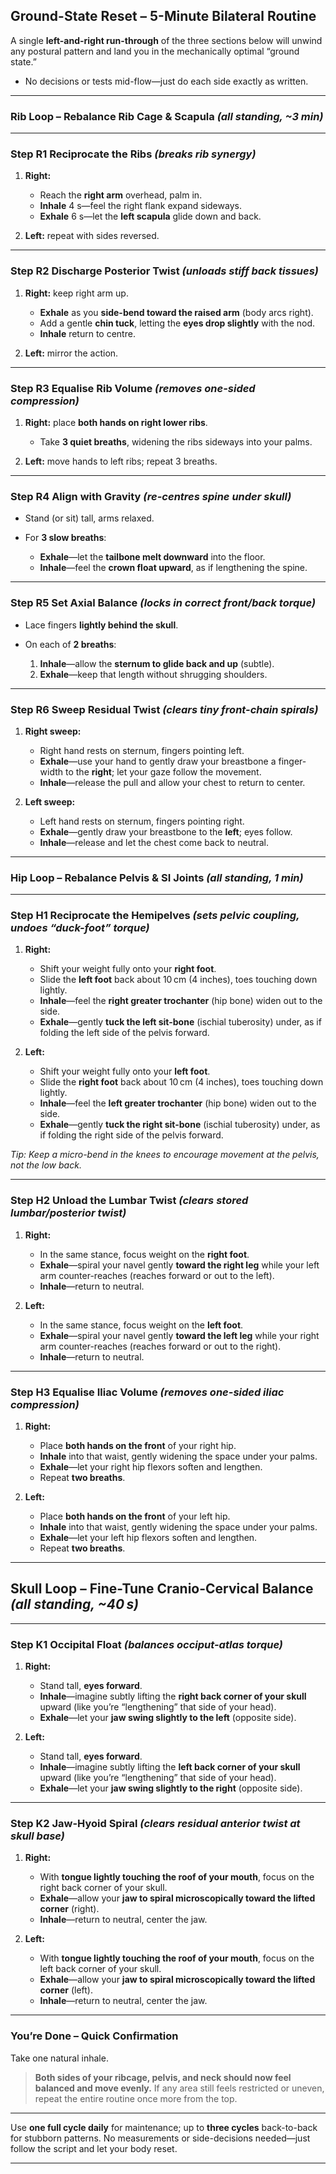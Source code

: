 ## **Ground-State Reset – 5-Minute Bilateral Routine**

A single **left-and-right run-through** of the three sections below will unwind any postural pattern and land you in the mechanically optimal “ground state.”

 * No decisions or tests mid-flow—just do each side exactly as written.

---

### **Rib Loop – Rebalance Rib Cage & Scapula** *(all standing, \~3 min)*

---

### **Step R1 Reciprocate the Ribs** *(breaks rib synergy)*

1. **Right:**

   * Reach the **right arm** overhead, palm in.
   * **Inhale** 4 s—feel the right flank expand sideways.
   * **Exhale** 6 s—let the **left scapula** glide down and back.
2. **Left:** repeat with sides reversed.

---

### **Step R2 Discharge Posterior Twist** *(unloads stiff back tissues)*

1. **Right:** keep right arm up.

   * **Exhale** as you **side-bend toward the raised arm** (body arcs right).
   * Add a gentle **chin tuck**, letting the **eyes drop slightly** with the nod.
   * **Inhale** return to centre.
2. **Left:** mirror the action.

---

### **Step R3 Equalise Rib Volume** *(removes one-sided compression)*

1. **Right:** place **both hands on right lower ribs**.

   * Take **3 quiet breaths**, widening the ribs sideways into your palms.
2. **Left:** move hands to left ribs; repeat 3 breaths.

---

### **Step R4 Align with Gravity** *(re-centres spine under skull)*

* Stand (or sit) tall, arms relaxed.
* For **3 slow breaths**:

  * **Exhale**—let the **tailbone melt downward** into the floor.
  * **Inhale**—feel the **crown float upward**, as if lengthening the spine.

---

### **Step R5 Set Axial Balance** *(locks in correct front/back torque)*

* Lace fingers **lightly behind the skull**.
* On each of **2 breaths**:

  1. **Inhale**—allow the **sternum to glide back and up** (subtle).
  2. **Exhale**—keep that length without shrugging shoulders.

---

### **Step R6 Sweep Residual Twist** *(clears tiny front-chain spirals)*

1. **Right sweep:**

   * Right hand rests on sternum, fingers pointing left.
   * **Exhale**—use your hand to gently draw your breastbone a finger-width to the **right**; let your gaze follow the movement.
   * **Inhale**—release the pull and allow your chest to return to center.

2. **Left sweep:**

   * Left hand rests on sternum, fingers pointing right.
   * **Exhale**—gently draw your breastbone to the **left**; eyes follow.
   * **Inhale**—release and let the chest come back to neutral.

---

### **Hip Loop – Rebalance Pelvis & SI Joints** *(all standing, 1 min)*

---

### **Step H1 Reciprocate the Hemipelves** *(sets pelvic coupling, undoes “duck-foot” torque)*

1. **Right:**

   * Shift your weight fully onto your **right foot**.
   * Slide the **left foot** back about 10 cm (4 inches), toes touching down lightly.
   * **Inhale**—feel the **right greater trochanter** (hip bone) widen out to the side.
   * **Exhale**—gently **tuck the left sit-bone** (ischial tuberosity) under, as if folding the left side of the pelvis forward.
2. **Left:**

   * Shift your weight fully onto your **left foot**.
   * Slide the **right foot** back about 10 cm (4 inches), toes touching down lightly.
   * **Inhale**—feel the **left greater trochanter** (hip bone) widen out to the side.
   * **Exhale**—gently **tuck the right sit-bone** (ischial tuberosity) under, as if folding the right side of the pelvis forward.

*Tip: Keep a micro-bend in the knees to encourage movement at the pelvis, not the low back.*

---

### **Step H2 Unload the Lumbar Twist** *(clears stored lumbar/posterior twist)*

1. **Right:**

   * In the same stance, focus weight on the **right foot**.
   * **Exhale**—spiral your navel gently **toward the right leg** while your left arm counter-reaches (reaches forward or out to the left).
   * **Inhale**—return to neutral.
2. **Left:** 

   * In the same stance, focus weight on the **left foot**.
   * **Exhale**—spiral your navel gently **toward the left leg** while your right arm counter-reaches (reaches forward or out to the right).
   * **Inhale**—return to neutral.

---

### **Step H3 Equalise Iliac Volume** *(removes one-sided iliac compression)*

1. **Right:**

   * Place **both hands on the front** of your right hip.
   * **Inhale** into that waist, gently widening the space under your palms.
   * **Exhale**—let your right hip flexors soften and lengthen.
   * Repeat **two breaths**.
2. **Left:** 

   * Place **both hands on the front** of your left hip.
   * **Inhale** into that waist, gently widening the space under your palms.
   * **Exhale**—let your left hip flexors soften and lengthen.
   * Repeat **two breaths**.

---

## **Skull Loop – Fine-Tune Cranio-Cervical Balance** *(all standing, \~40 s)*

---

### **Step K1 Occipital Float** *(balances occiput-atlas torque)*

1. **Right:**

   * Stand tall, **eyes forward**.
   * **Inhale**—imagine subtly lifting the **right back corner of your skull** upward (like you’re “lengthening” that side of your head).
   * **Exhale**—let your **jaw swing slightly to the left** (opposite side).
2. **Left:** 

   * Stand tall, **eyes forward**.
   * **Inhale**—imagine subtly lifting the **left back corner of your skull** upward (like you’re “lengthening” that side of your head).
   * **Exhale**—let your **jaw swing slightly to the right** (opposite side).
---

### **Step K2 Jaw-Hyoid Spiral** *(clears residual anterior twist at skull base)*

1. **Right:**

   * With **tongue lightly touching the roof of your mouth**, focus on the right back corner of your skull.
   * **Exhale**—allow your **jaw to spiral microscopically toward the lifted corner** (right).
   * **Inhale**—return to neutral, center the jaw.
2. **Left:** 

   * With **tongue lightly touching the roof of your mouth**, focus on the left back corner of your skull.
   * **Exhale**—allow your **jaw to spiral microscopically toward the lifted corner** (left).
   * **Inhale**—return to neutral, center the jaw.

---

### **You’re Done – Quick Confirmation**

Take one natural inhale.

> **Both sides of your ribcage, pelvis, and neck should now feel balanced and move evenly.**
> If any area still feels restricted or uneven, repeat the entire routine once more from the top.

---

Use **one full cycle daily** for maintenance; up to **three cycles** back-to-back for stubborn patterns. No measurements or side-decisions needed—just follow the script and let your body reset.

---

